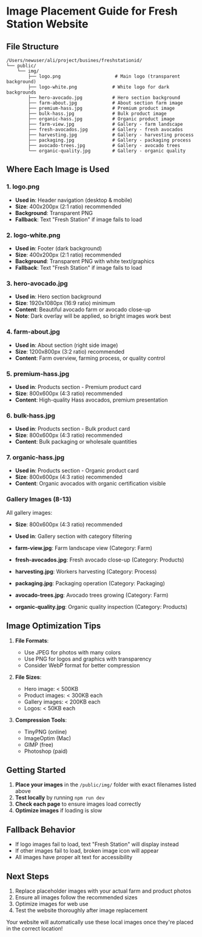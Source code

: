 # Image Placement Guide for Fresh Station Website

## File Structure
```
/Users/newuser/ali/project/busines/freshstationid/
└── public/
    └── img/
        ├── logo.png                    # Main logo (transparent background)
        ├── logo-white.png             # White logo for dark backgrounds
        ├── hero-avocado.jpg           # Hero section background
        ├── farm-about.jpg             # About section farm image
        ├── premium-hass.jpg           # Premium product image
        ├── bulk-hass.jpg              # Bulk product image
        ├── organic-hass.jpg           # Organic product image
        ├── farm-view.jpg              # Gallery - farm landscape
        ├── fresh-avocados.jpg         # Gallery - fresh avocados
        ├── harvesting.jpg             # Gallery - harvesting process
        ├── packaging.jpg              # Gallery - packaging process
        ├── avocado-trees.jpg          # Gallery - avocado trees
        └── organic-quality.jpg        # Gallery - organic quality
```

## Where Each Image is Used

### 1. **logo.png** 
- **Used in**: Header navigation (desktop & mobile)
- **Size**: 400x200px (2:1 ratio) recommended
- **Background**: Transparent PNG
- **Fallback**: Text "Fresh Station" if image fails to load

### 2. **logo-white.png**
- **Used in**: Footer (dark background)
- **Size**: 400x200px (2:1 ratio) recommended
- **Background**: Transparent PNG with white text/graphics
- **Fallback**: Text "Fresh Station" if image fails to load

### 3. **hero-avocado.jpg**
- **Used in**: Hero section background
- **Size**: 1920x1080px (16:9 ratio) minimum
- **Content**: Beautiful avocado farm or avocado close-up
- **Note**: Dark overlay will be applied, so bright images work best

### 4. **farm-about.jpg**
- **Used in**: About section (right side image)
- **Size**: 1200x800px (3:2 ratio) recommended
- **Content**: Farm overview, farming process, or quality control

### 5. **premium-hass.jpg**
- **Used in**: Products section - Premium product card
- **Size**: 800x600px (4:3 ratio) recommended
- **Content**: High-quality Hass avocados, premium presentation

### 6. **bulk-hass.jpg**
- **Used in**: Products section - Bulk product card
- **Size**: 800x600px (4:3 ratio) recommended
- **Content**: Bulk packaging or wholesale quantities

### 7. **organic-hass.jpg**
- **Used in**: Products section - Organic product card
- **Size**: 800x600px (4:3 ratio) recommended
- **Content**: Organic avocados with organic certification visible

### Gallery Images (8-13)
All gallery images:
- **Size**: 800x600px (4:3 ratio) recommended
- **Used in**: Gallery section with category filtering

- **farm-view.jpg**: Farm landscape view (Category: Farm)
- **fresh-avocados.jpg**: Fresh avocado close-up (Category: Products)
- **harvesting.jpg**: Workers harvesting (Category: Process)
- **packaging.jpg**: Packaging operation (Category: Packaging)
- **avocado-trees.jpg**: Avocado trees growing (Category: Farm)
- **organic-quality.jpg**: Organic quality inspection (Category: Products)

## Image Optimization Tips

1. **File Formats**:
   - Use JPEG for photos with many colors
   - Use PNG for logos and graphics with transparency
   - Consider WebP format for better compression

2. **File Sizes**:
   - Hero image: < 500KB
   - Product images: < 300KB each
   - Gallery images: < 200KB each
   - Logos: < 50KB each

3. **Compression Tools**:
   - TinyPNG (online)
   - ImageOptim (Mac)
   - GIMP (free)
   - Photoshop (paid)

## Getting Started

1. **Place your images** in the `/public/img/` folder with exact filenames listed above
2. **Test locally** by running `npm run dev`
3. **Check each page** to ensure images load correctly
4. **Optimize images** if loading is slow

## Fallback Behavior

- If logo images fail to load, text "Fresh Station" will display instead
- If other images fail to load, broken image icon will appear
- All images have proper alt text for accessibility

## Next Steps

1. Replace placeholder images with your actual farm and product photos
2. Ensure all images follow the recommended sizes
3. Optimize images for web use
4. Test the website thoroughly after image replacement

Your website will automatically use these local images once they're placed in the correct location!
